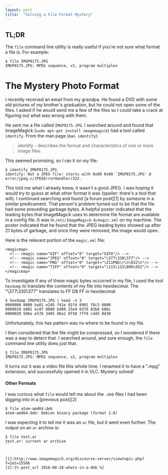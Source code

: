 ```yaml
---
layout: post
title:  "Solving a File Format Mystery"
---
```


## TL;DR

The `file` command line utility is really useful if you're not sure what format a file is. For example:

```
$ file IMGP0175.JPG
IMGP0175.JPG: MPEG sequence, v2, program multiplex
```

# The Mystery Photo Format

I recently received an email from my grandpa.  He found a DVD with some old pictures of my brother's graduation, but he could not open some of the files.  I asked if he would send me a few of the files so I could take a crack at figuring out what was wrong with them.

He sent me a file called `IMGP0175.JPG`.  I searched around and found that ImageMagick (`sudo apt-get install imagemagick`) had a tool called `identify`.  From the man page (`man identify`):

>identify - describes the format and characteristics of one or more image files.

This seemed promising, so I ran it on my file:

```
$ identify IMGP0175.JPG
identify: Not a JPEG file: starts with 0x00 0x00 `IMGP0175.JPG' @ error/jpeg.c/JPEGErrorHandler/322.
```

This told me what I already knew, it wasn't a good JPEG.  I was hoping it would try to guess at what other format it was (spoiler: there's a tool that will).  I continued searching and found [a forum post][1] by someone in a similar predicament.  That person's problem turned out to be that the file had some preceding garbage bytes.  A helpful poster indicated that the leading bytes that ImageMagick uses to determine file format are available in a config file.  It was in `/etc/ImageMagick-6/magic.xml` on my machine.  The poster indicated that he found that the JPEG leading bytes showed up after 21 bytes of garbage, and once they were removed, the image would open.

Here is the relevant portion of the `magic.xml` file:

```
<magicmap>
  <!-- <magic name="GIF" offset="0" target="GIF8"/> -->
  <!-- <magic name="JPEG" offset="0" target="\377\330\377"/> -->
  <!-- <magic name="PNG" offset="0" target="\211PNG\r\n\032\n"/> -->
  <!-- <magic name="TIFF" offset="0" target="\115\115\000\052"/> -->
</magicmap>
```

 To investigate if any of these magic bytes occurred in my file, I used the tool `hexdump` to translate the contents of my file into hexidecimal. The "\\377\\330\\377" translates to FF D8 FF in hexidecimal.

```
$ hexdump IMGP0175.JPG | head -n 3
0000000 0000 ba01 e245 f41e 01f4 8901 f8c3 0000
0000010 e001 ec07 0080 bd00 25e9 0376 83b8 686c
0000020 506e e578 3405 88a1 0f58 7ff8 c4d5 0d30
```

Unfortunately, this hex pattern was no where to be found in my file.

I then considered that the file might be compressed, so I wondered if there was a way to detect that.  I searched around, and sure enough, the `file` command line utility does just that.

```
$ file IMGP0175.JPG
IMGP0175.JPG: MPEG sequence, v2, program multiplex
```

It turns out it was a video file this whole time.  I renamed it to have a ".mpg" extension, and successfully opened it in VLC. Mystery solved!


#### Other Formats

I was curious what `file` would tell me about the `.deb` files I had been digging into in a [previous post][2]

```
$ file atom-amd64.deb
atom-amd64.deb: Debian binary package (format 2.0)
```

I was expecting it to tell me it was an `ar` file, but it went even further.  The output on an `ar` archive is:

```
$ file test.ar
test.ar: current ar archive
``


[1]:http://www.imagemagick.org/discourse-server/viewtopic.php?f=1&t=15566
[2]:{% post_url 2016-08-28-whats-in-a-deb %}
